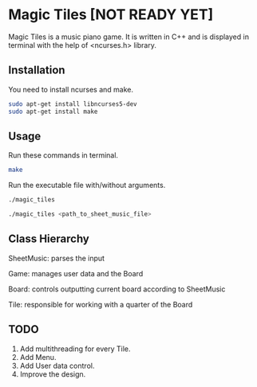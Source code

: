 # Magic Tiles       [NOT READY YET]

Magic Tiles is a music piano game. It is written in C++ and is displayed in terminal with the help of <ncurses.h> library.

## Installation
You need to install ncurses and make.

```bash
sudo apt-get install libncurses5-dev
sudo apt-get install make
```

## Usage
Run these commands in terminal.
```bash
make
```
Run the executable file with/without arguments.
```bash
./magic_tiles
```
```bash
./magic_tiles <path_to_sheet_music_file>
```

## Class Hierarchy
SheetMusic: parses the input

Game:       manages user data and the Board

Board:      controls outputting current board according to SheetMusic

Tile:       responsible for working with a quarter of the Board

## TODO
1. Add multithreading for every Tile.
2. Add Menu.
3. Add User data control.
4. Improve the design.
